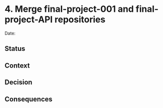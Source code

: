 # 4. Merge final-project-001 and final-project-API repositories

Date: <insert>

## Status



## Context


## Decision


## Consequences


